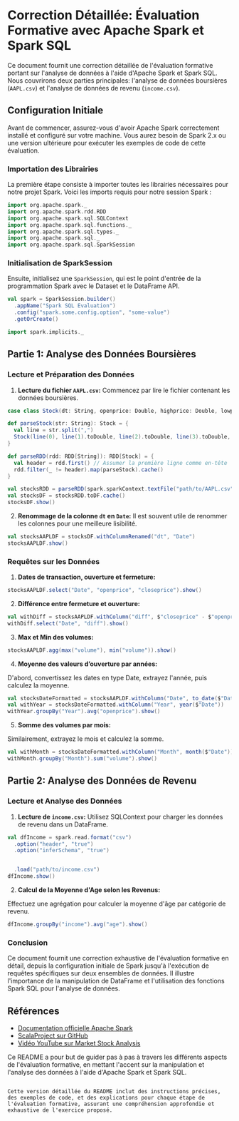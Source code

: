 # Correction Détaillée: Évaluation Formative avec Apache Spark et Spark SQL

Ce document fournit une correction détaillée de l'évaluation formative portant sur l'analyse de données à l'aide d'Apache Spark et Spark SQL. Nous couvrirons deux parties principales: l'analyse de données boursières (`AAPL.csv`) et l'analyse de données de revenu (`income.csv`).

## Configuration Initiale

Avant de commencer, assurez-vous d'avoir Apache Spark correctement installé et configuré sur votre machine. Vous aurez besoin de Spark 2.x ou une version ultérieure pour exécuter les exemples de code de cette évaluation.

### Importation des Librairies

La première étape consiste à importer toutes les librairies nécessaires pour notre projet Spark. Voici les imports requis pour notre session Spark :

```scala
import org.apache.spark._
import org.apache.spark.rdd.RDD
import org.apache.spark.sql.SQLContext
import org.apache.spark.sql.functions._
import org.apache.spark.sql.types._
import org.apache.spark.sql._
import org.apache.spark.sql.SparkSession
```

### Initialisation de SparkSession

Ensuite, initialisez une `SparkSession`, qui est le point d'entrée de la programmation Spark avec le Dataset et le DataFrame API.

```scala
val spark = SparkSession.builder()
  .appName("Spark SQL Evaluation")
  .config("spark.some.config.option", "some-value")
  .getOrCreate()

import spark.implicits._
```

## Partie 1: Analyse des Données Boursières

### Lecture et Préparation des Données

1. **Lecture du fichier `AAPL.csv`:** Commencez par lire le fichier contenant les données boursières.

```scala
case class Stock(dt: String, openprice: Double, highprice: Double, lowprice: Double, closeprice: Double, volume: Double, adjcloseprice: Double)

def parseStock(str: String): Stock = {
  val line = str.split(",")
  Stock(line(0), line(1).toDouble, line(2).toDouble, line(3).toDouble, line(4).toDouble, line(5).toDouble, line(6).toDouble)
}

def parseRDD(rdd: RDD[String]): RDD[Stock] = {
  val header = rdd.first() // Assumer la première ligne comme en-tête
  rdd.filter(_ != header).map(parseStock).cache()
}

val stocksRDD = parseRDD(spark.sparkContext.textFile("path/to/AAPL.csv"))
val stocksDF = stocksRDD.toDF.cache()
stocksDF.show()
```

2. **Renommage de la colonne `dt` en `Date`:** Il est souvent utile de renommer les colonnes pour une meilleure lisibilité.

```scala
val stocksAAPLDF = stocksDF.withColumnRenamed("dt", "Date")
stocksAAPLDF.show()
```

### Requêtes sur les Données

1. **Dates de transaction, ouverture et fermeture:**

```scala
stocksAAPLDF.select("Date", "openprice", "closeprice").show()
```

2. **Différence entre fermeture et ouverture:**

```scala
val withDiff = stocksAAPLDF.withColumn("diff", $"closeprice" - $"openprice")
withDiff.select("Date", "diff").show()
```

3. **Max et Min des volumes:**

```scala
stocksAAPLDF.agg(max("volume"), min("volume")).show()
```

4. **Moyenne des valeurs d’ouverture par années:**

D'abord, convertissez les dates en type Date, extrayez l'année, puis calculez la moyenne.

```scala
val stocksDateFormatted = stocksAAPLDF.withColumn("Date", to_date($"Date", "yyyy-MM-dd"))
val withYear = stocksDateFormatted.withColumn("Year", year($"Date"))
withYear.groupBy("Year").avg("openprice").show()
```

5. **Somme des volumes par mois:**

Similairement, extrayez le mois et calculez la somme.

```scala
val withMonth = stocksDateFormatted.withColumn("Month", month($"Date"))
withMonth.groupBy("Month").sum("volume").show()
```

## Partie 2: Analyse des Données de Revenu

### Lecture et Analyse des Données

1. **Lecture de `income.csv`:** Utilisez SQLContext pour charger les données de revenu dans un DataFrame.

```scala
val dfIncome = spark.read.format("csv")
  .option("header", "true")
  .option("inferSchema", "true")


  .load("path/to/income.csv")
dfIncome.show()
```

2. **Calcul de la Moyenne d'Age selon les Revenus:**

Effectuez une agrégation pour calculer la moyenne d'âge par catégorie de revenu.

```scala
dfIncome.groupBy("income").avg("age").show()
```

### Conclusion

Ce document fournit une correction exhaustive de l'évaluation formative en détail, depuis la configuration initiale de Spark jusqu'à l'exécution de requêtes spécifiques sur deux ensembles de données. Il illustre l'importance de la manipulation de DataFrame et l'utilisation des fonctions Spark SQL pour l'analyse de données.

## Références

- [Documentation officielle Apache Spark](https://spark.apache.org/docs/latest/)
- [ScalaProject sur GitHub](https://github.com/brahmbhattspandan/ScalaProject/tree/master/data/stocks)
- [Vidéo YouTube sur Market Stock Analysis](https://www.youtube.com/watch?v=Mxw6QZk1CMY)

Ce README a pour but de guider pas à pas à travers les différents aspects de l'évaluation formative, en mettant l'accent sur la manipulation et l'analyse des données à l'aide d'Apache Spark et Spark SQL.
```

Cette version détaillée du README inclut des instructions précises, des exemples de code, et des explications pour chaque étape de l'évaluation formative, assurant une compréhension approfondie et exhaustive de l'exercice proposé.
